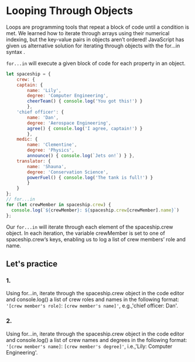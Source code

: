 # Looping Through Objects
Loops are programming tools that repeat a block of code until a condition is met. We learned how to iterate through arrays using their numerical indexing, but the key-value pairs in objects aren’t ordered! JavaScript has given us alternative solution for iterating through objects with the for...in syntax .

`for...in` will execute a given block of code for each property in an object.

```javascript
let spaceship = {
    crew: {
    captain: { 
        name: 'Lily', 
        degree: 'Computer Engineering', 
        cheerTeam() { console.log('You got this!') } 
        },
    'chief officer': { 
        name: 'Dan', 
        degree: 'Aerospace Engineering', 
        agree() { console.log('I agree, captain!') } 
        },
    medic: { 
        name: 'Clementine', 
        degree: 'Physics', 
        announce() { console.log(`Jets on!`) } },
    translator: {
        name: 'Shauna', 
        degree: 'Conservation Science', 
        powerFuel() { console.log('The tank is full!') } 
        }
    }
}; 
// for...in
for (let crewMember in spaceship.crew) {
  console.log(`${crewMember}: ${spaceship.crew[crewMember].name}`)
};
```

Our `for...in` will iterate through each element of the spaceship.crew object. In each iteration, the variable crewMember is set to one of spaceship.crew‘s keys, enabling us to log a list of crew members’ role and name.

## Let's practice

### 1.
Using for...in, iterate through the spaceship.crew object in the code editor and console.log() a list of crew roles and names in the following format: `'[crew member's role]`: `[crew member's name]'`, e.g.,'chief officer: Dan'.

### 2.
Using for...in, iterate through the spaceship.crew object in the code editor and console.log() a list of crew names and degrees in the following format: `'[crew member's name]`: `[crew member's degree]'`, i.e.,'Lily: Computer Engineering'.